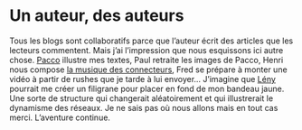 # Un auteur, des auteurs

Tous les blogs sont collaboratifs parce que l’auteur écrit des articles que les lecteurs commentent. Mais j’ai l’impression que nous esquissons ici autre chose. [Pacco](http://www.fuckingkarma.com/) illustre mes textes, Paul retraite les images de Pacco, Henri nous compose [la musique des connecteurs](/2007/08/30/la-musique-des-connecteurs/), Fred se prépare à monter une vidéo à partir de rushes que je tarde à lui envoyer... J’imagine que [Lény](http://mekanocompany.blogspot.com/) pourrait me créer un filigrane pour placer en fond de mon bandeau jaune. Une sorte de structure qui changerait aléatoirement et qui illustrerait le dynamisme des réseaux. Je ne sais pas où nous allons mais en tout cas merci. L’aventure continue.